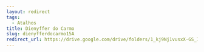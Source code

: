 ```yaml
---
layout: redirect
tags:
  - Atalhos
title: Dienyffer do Carmo
slug: dienyfferdocarmo15A
redirect_url: https://drive.google.com/drive/folders/1_kj9Nj1vusxX-GS_IvrE5l71Rhj3UyrT?usp=drive_link
---
```

